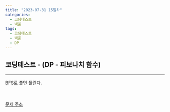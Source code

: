 ```yaml
---
title: "2023-07-31 15일차"
categories:
  - 코딩테스트
  - 백준
tags:
  - 코딩테스트
  - 백준
  - DP
---
```

<h2>코딩테스트 - (DP - 피보나치 함수)</h2>

---
<script src="https://gist.github.com/harimyong/9972cd5f1a189d47a5314c531c4d5240.js"></script>
<p>BFS로 풀면 풀린다.</p>
<br><br>
<a href="https://www.acmicpc.net/problem/16953">문제 주소<a>

